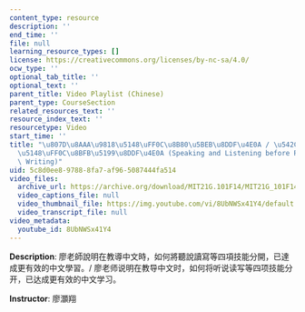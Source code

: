 ```yaml
---
content_type: resource
description: ''
end_time: ''
file: null
learning_resource_types: []
license: https://creativecommons.org/licenses/by-nc-sa/4.0/
ocw_type: ''
optional_tab_title: ''
optional_text: ''
parent_title: Video Playlist (Chinese)
parent_type: CourseSection
related_resources_text: ''
resource_index_text: ''
resourcetype: Video
start_time: ''
title: "\u807D\u8AAA\u9818\u5148\uFF0C\u8B80\u5BEB\u8DDF\u4E0A / \u542C\u8BF4\u9886\
  \u5148\uFF0C\u8BFB\u5199\u8DDF\u4E0A (Speaking and Listening before Reading and\
  \ Writing)"
uid: 5c8d0ee8-9788-8fa7-af96-5087444fa514
video_files:
  archive_url: https://archive.org/download/MIT21G.101F14/MIT21G_101F14_Listening_Chinese_300k.mp4
  video_captions_file: null
  video_thumbnail_file: https://img.youtube.com/vi/8UbNWSx41Y4/default.jpg
  video_transcript_file: null
video_metadata:
  youtube_id: 8UbNWSx41Y4
---
```


**Description**: 廖老師說明在教導中文時，如何將聽說讀寫等四項技能分開，已達成更有效的中文學習。/ 廖老师说明在教导中文时，如何将听说读写等四项技能分开，已达成更有效的中文学习。

**Instructor**: 廖灝翔

